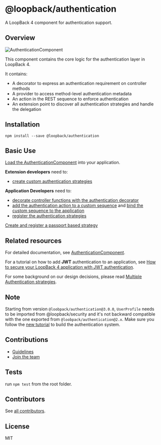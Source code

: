 # @loopback/authentication

A LoopBack 4 component for authentication support.

## Overview

![AuthenticationComponent](https://raw.githubusercontent.com/strongloop/loopback-next/master/packages/authentication/docs/imgs/authentication_overview_highlevel.png)

This component contains the core logic for the authentication layer in
LoopBack 4.

It contains:

- A decorator to express an authentication requirement on controller methods
- A provider to access method-level authentication metadata
- An action in the REST sequence to enforce authentication
- An extension point to discover all authentication strategies and handle the
  delegation

## Installation

```shell
npm install --save @loopback/authentication
```

## Basic Use

[Load the AuthenticationComponent](https://loopback.io/doc/en/lb4/Loopback-component-authentication.html#authentication-component)
into your application.

**Extension developers** need to:

- [create custom authentication strategies](https://loopback.io/doc/en/lb4/Loopback-component-authentication.html#creating-a-custom-authentication-strategy)

**Application Developers** need to:

- [decorate controller functions with the authentication decorator](https://loopback.io/doc/en/lb4/Loopback-component-authentication.html#using-the-authentication-decorator)
- [add the authentication action to a custom sequence](https://loopback.io/doc/en/lb4/Loopback-component-authentication.html#adding-an-authentication-action-to-a-custom-sequence)
  and
  [bind the custom sequence to the application](https://loopback.io/doc/en/lb4/Loopback-component-authentication.html#binding-the-authenticating-sequence-to-the-application)
- [register the authentication strategies](https://loopback.io/doc/en/lb4/Loopback-component-authentication.html#registering-a-custom-authentication-strategy)

[Create and register a passport based strategy](https://www.npmjs.com/package/@loopback/authentication-passport)

## Related resources

For detailed documentation, see
[AuthenticationComponent](https://loopback.io/doc/en/lb4/Loopback-component-authentication.html).

For a tutorial on how to add **JWT** authentication to an application, see
[How to secure your LoopBack 4 application with JWT authentication](https://loopback.io/doc/en/lb4/Authentication-tutorial.html).

For some background on our design decisions, please read
[Multiple Authentication strategies](./docs/authentication-system.md).

## Note

Starting from version `@loobpack/authentication@3.0.0`, `UserProfile` needs to
be imported from @loopback/security and it's not backward compatible with the
one exported from `@loobpack/authentication@2.x`. Make sure you follow the
[new tutorial](https://loopback.io/doc/en/lb4/Loopback-component-authentication.html)
to build the authentication system.

## Contributions

- [Guidelines](https://github.com/strongloop/loopback-next/blob/master/docs/CONTRIBUTING.md)
- [Join the team](https://github.com/strongloop/loopback-next/issues/110)

## Tests

run `npm test` from the root folder.

## Contributors

See
[all contributors](https://github.com/strongloop/loopback-next/graphs/contributors).

## License

MIT

